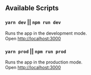 ## Available Scripts

### `yarn dev` || `npm run dev`

Runs the app in the development mode.<br />
Open [http://localhost:3000](http://localhost:3000)

### `yarn prod` || `npm run prod`

Runs the app in the production mode.<br />
Open [http://localhost:3000](http://localhost:3000)
